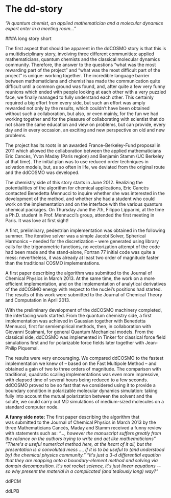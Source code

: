 # The dd-story
*“A quantum chemist, an applied mathematician and a molecular dynamics expert enter in a meeting room…”*



###A long story short

The first aspect that should be apparent in the ddCOSMO story is that this is a multidisciplinary story, involving three different communities: applied mathematicians, quantum chemists and the classical molecular dynamics community. Therefore, the answer to the questions “what was the most rewarding part of the project” and “what was the most difficult part of the project” is unique: working together. The incredible language barrier between mathematicians and chemist has made the communication quite difficult until a common ground was found, and, after quite a few very funny reunions which ended with people looking at each other with a very puzzled face, we finally managed to fully understand each other. This certainly required a big effort from every side, but such an effort was amply rewarded not only by the results, which couldn’t have been obtained without such a collaboration, but also, or even mainly, for the fun we had working together and for the pleasure of collaborating with scientist that do not share the same education and view on problems, but can provide, every day and in every occasion, an exciting and new perspective on old and new problems.

The project has its roots in an awarded France-Berkeley-Fund proposal in 2011 which allowed the collaboration between the applied mathematicians Eric Cancès, Yvon Maday (Paris region) and Benjamin Stamm (UC Berkeley at that time). The initial plan was to use reduced order techniques in solvation models, but, as so often in life, we deviated from the original route and the ddCOSMO was developed. 

The chemistry side of this story starts in June 2012. Realizing the potentialities of the algorithm for chemical applications, Eric Cancès contacted Benedetta Mennucci to inquire whether she was interested in the development of the method, and whether she had a student who could work on the implementation and on the interface with the various quantum chemical packages. On Thursday June the 7th, Filippo Lipparini, at the time a Ph.D. student in Prof. Mennucci’s group, attended the first meeting in Paris. It was love at first sight!

A first, preliminary, pedestrian implementation was obtained in the following summer. The iterative solver was a simple Jacobi Solver, Spherical Harmonics – needed for the discretization – were generated using library calls for the trigonometric functions, no vectorization attempt of the code had been made and the stand-alone, Fortran 77 initial code was quite a mess: nevertheless, it was already at least two order of magnitude faster than the traditional COSMO implementations.

A first paper describing the algorithm was submitted to the Journal of Chemical Physics in March 2013. At the same time, the work on a more efficient implementation, and on the implementation of analytical derivatives of the ddCOSMO energy with respect to the nuclei’s positions had started. The results of this work were submitted to the Journal of Chemical Theory and Computation in April 2013. 

With the preliminary development of the ddCOSMO machinery completed, the interfacing work started. From the quantum chemistry side, a first implementation was achieved in Gaussian together with Benedetta Mennucci, first for semiempirical methods, then, in collaboration with Giovanni Scalmani, for general Quantum Mechanical models. From the classical side, ddCOSMO was implemented in Tinker for classical force field simulations first and for polarizable force fields later together with Jean-Philip Piquemal.

The results were very encouraging. We compared ddCOSMO to the fastest implementation we knew of – based on the Fast Multipole Method – and obtained a gain of two to three orders of magnitude. The comparison with traditional, quadratic scaling implementations was even more impressive, with elapsed time of several hours being reduced to a few seconds.
ddCOSMO proved to be so fast that we considered using it to provide a boundary condition in polarizable molecular dynamics simulation: taking fully into account the mutual polarization between the solvent and the solute, we could carry out MD simulations of medium-sized molecules on a standard computer node.

**A funny side note:** The first paper describing the algorithm that was submitted to the Journal of Chemical Physics in March 2013 by the three Mathematicians Cancès, Maday and Stamm received a funny review with statements such as:
*“..., however the manuscript suffers greatly from the reliance on the authors trying to write and act like mathematicians”*
*“There's a useful numerical method here, at the heart of it all, but the presentation is a convoluted mess …, if it is to be useful to (and understood by) the chemical physics community.”*
*“It's just a 3-d differential equation that they are mapping onto a boundary-element method and solving via domain decomposition. It's not rocket science, it's just linear equations -- so why present the material in a complicated (and tediously long) way?”*

ddPCM

ddLPB
